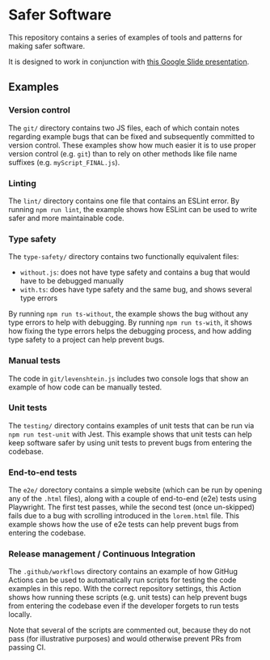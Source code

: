 # Safer Software

This repository contains a series of examples of tools and patterns for making safer software. 

It is designed to work in conjunction with [this Google Slide presentation](https://docs.google.com/presentation/d/1gKmFZN2Z57w3V6wNUrCdnCEFTo999NtzSWr-f87fHPI/edit?usp=sharing).

## Examples

### Version control

The `git/` directory contains two JS files, each of which contain notes regarding example bugs that can be fixed and subsequently committed to version control. These examples show how much easier it is to use proper version control (e.g. `git`) than to rely on other methods like file name suffixes (e.g. `myScript_FINAL.js`).

### Linting

The `lint/` directory contains one file that contains an ESLint error. By running `npm run lint`, the example shows how ESLint can be used to write safer and more maintainable code.

### Type safety

The `type-safety/` directory contains two functionally equivalent files:
- `without.js`: does not have type safety and contains a bug that would have to be debugged manually
- `with.ts`: does have type safety and the same bug, and shows several type errors

By running `npm run ts-without`, the example shows the bug without any type errors to help with debugging. By running `npm run ts-with`, it shows how fixing the type errors helps the debugging process, and how adding type safety to a project can help prevent bugs.

### Manual tests

The code in `git/levenshtein.js` includes two console logs that show an example of how code can be manually tested.

### Unit tests

The `testing/` directory contains examples of unit tests that can be run via `npm run test-unit` with Jest. This example shows that unit tests can help keep software safer by using unit tests to prevent bugs from entering the codebase.

### End-to-end tests

The `e2e/` dorectory contains a simple website (which can be run by opening any of the `.html` files), along with a couple of end-to-end (e2e) tests using Playwright. The first test passes, while the second test (once un-skipped) fails due to a bug with scrolling introduced in the `lorem.html` file. This example shows how the use of e2e tests can help prevent bugs from entering the codebase.

### Release management / Continuous Integration

The `.github/workflows` directory contains an example of how GitHug Actions can be used to automatically run scripts for testing the code examples in this repo. With the correct repository settings, this Action shows how running these scripts (e.g. unit tests) can help prevent bugs from entering the codebase even if the developer forgets to run tests locally. 

Note that several of the scripts are commented out, because they do not pass (for illustrative purposes) and would otherwise prevent PRs from passing CI. 
